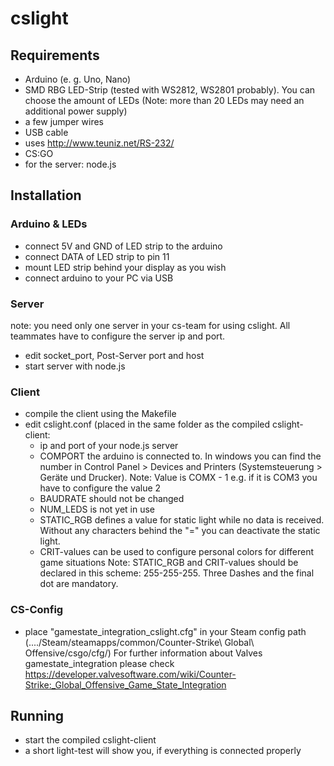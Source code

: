 # cslight


## Requirements

- Arduino (e. g. Uno, Nano)
- SMD RBG LED-Strip (tested with WS2812, WS2801 probably). You can choose the amount of LEDs (Note: more than 20 LEDs may need an additional power supply)
- a few jumper wires
- USB cable
- uses http://www.teuniz.net/RS-232/
- CS:GO
- for the server: node.js

## Installation

### Arduino & LEDs
- connect 5V and GND of LED strip to the arduino
- connect DATA of LED strip to pin 11
- mount LED strip behind your display as you wish
- connect arduino to your PC via USB

### Server
note: you need only one server in your cs-team for using cslight. All teammates have to configure the server ip and port.
- edit socket_port, Post-Server port and host
- start server with node.js

### Client
- compile the client using the Makefile
- edit cslight.conf (placed in the same folder as the compiled cslight-client:
	- ip and port of your node.js server
	- COMPORT the arduino is connected to. In windows you can find the number in Control Panel > Devices and Printers (Systemsteuerung > Geräte und Drucker). Note: Value is COMX - 1 e.g. if it is COM3 you have to configure the value 2
	- BAUDRATE should not be changed
	- NUM_LEDS is not yet in use
	- STATIC_RGB defines a value for static light while no data is received. Without any characters behind the "=" you can deactivate the static light.
	- CRIT-values can be used to configure personal colors for different game situations
	Note: STATIC_RGB and CRIT-values should be declared in this scheme: 255-255-255. Three Dashes and the final dot are mandatory.

### CS-Config
- place "gamestate_integration_cslight.cfg" in your Steam config path (..../Steam/steamapps/common/Counter-Strike\ Global\ Offensive/csgo/cfg/)
For further information about Valves gamestate_integration please check https://developer.valvesoftware.com/wiki/Counter-Strike:_Global_Offensive_Game_State_Integration


## Running
- start the compiled cslight-client
- a short light-test will show you, if everything is connected properly
